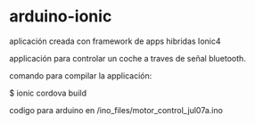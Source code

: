 # arduino-ionic


aplicación  creada con framework de apps hibridas Ionic4


applicación para controlar un coche a traves de señal bluetooth.

comando para compilar la applicación:

$ ionic cordova build 


codigo para arduino en
/ino_files/motor_control_jul07a.ino
